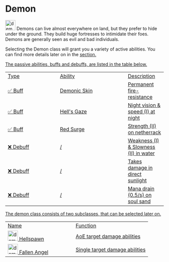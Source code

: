 # Demon

<img src="demon_icon.png" alt="demon_icon" width="32" style="inline" title="Demon Icon"/> Demons can live almost everywhere on land, but they prefer to hide under the ground. They build huge fortresses to intimidate their foes. Demons are generally seen as evil and bad individuals.

<chapter title="Active Abilities"/>

Selecting the Demon class will grant you a variety of active abilities. You can find more details later on in the <a href="Elements.md"/> section.

<chapter title="Passive Abilities"/>

The passive abilities, buffs and debuffs, are listed in the table below.

<table>
    <tr>
        <td width="150">Type</td>
        <td width="200">Ability</td>
        <td>Description</td>
    </tr>
    <tr>
        <td>✅ Buff</td>
        <td>Demonic Skin</td>
        <td>Permanent fire-resistance</td>
    </tr>
    <tr>
        <td>✅ Buff</td>
        <td>Hell's Gaze</td>
        <td>Night vision & speed (I) at night</td>
    </tr>
    <tr>
        <td>✅ Buff</td>
        <td>Red Surge</td>
        <td>Strength (II) on netherrack</td>
    </tr>
    <tr>
        <td>❌ Debuff</td>
        <td>/</td>
        <td>Weakness (I) & Slowness (II) in water</td>
    </tr>
    <tr>
        <td>❌ Debuff</td>
        <td>/</td>
        <td>Takes damage in direct sunlight</td>
    </tr>
    <tr>
        <td>❌ Debuff</td>
        <td>/</td>
        <td>Mana drain (0.5/s) on soul sand</td>
    </tr>
</table>

<chapter title="Subclasses"/>

The demon class consists of two subclasses, that can be selected later on.

<table>
    <tr>
        <td width="200">Name</td>
        <td>Function</td>
    </tr>
    <tr>
        <td><img src="demon_icon.png" alt="demon_icon" width="32" style="inline" title="Demon Icon"/> Hellspawn</td>
        <td>AoE target damage abilities</td>
    </tr>
    <tr>
        <td><img src="demon_icon.png" alt="demon_icon" width="32" style="inline" title="Demon Icon"/> Fallen Angel</td>
        <td>Single target damage abilities</td>
    </tr>
</table>